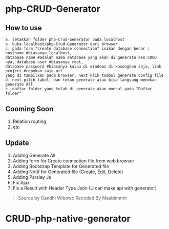 # php-CRUD-Generator

## How to use

```
a. letakkan folder php-Crud-Generator pada localhost
b. buka localhost/php-Crud-Generator dari browser
c. pada form "create database connection" isikan dengan benar : hostname #biasanya localhost, 
database name #adalah nama database yang akan di generate kan CRUD nya, database user #biasanya root,
database password #biasanya kalau di windows di kosongkan saja, link project #copykan saja url
yang di tampilkan pada browser. next klik tombol generate config file
d. next pilih tabel, dan tekan generate atau bisa langsung menekan generate All
e. daftar folder yang telah di generate akan muncul pada "Daftar folder"
```


## Cooming Soon

1. Relation routing
2. etc

## Update

1. Adding Generate All
2. Adding form for Create connection file from web browser
3. Adding Bootstrap Template for Generated file
4. Adding Notif for Generated file (Create, Edit, Delete)
5. Adding Parsley Js
6. Fix Ajax
7. Fix a Result with Header Type Json (U can make api with generator)



> Source by Gandhi Wibowo
> Recoded By Masbimmm
# CRUD-php-native-generator
